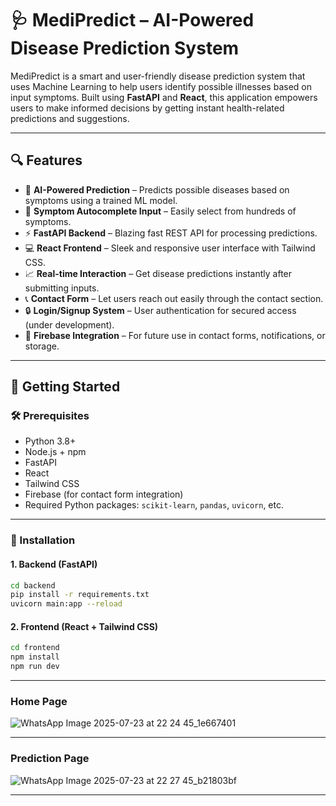 # 🩺 MediPredict – AI-Powered Disease Prediction System

MediPredict is a smart and user-friendly disease prediction system that uses Machine Learning to help users identify possible illnesses based on input symptoms. Built using **FastAPI** and **React**, this application empowers users to make informed decisions by getting instant health-related predictions and suggestions.

---

## 🔍 Features

- 🧠 **AI-Powered Prediction** – Predicts possible diseases based on symptoms using a trained ML model.
- 🎯 **Symptom Autocomplete Input** – Easily select from hundreds of symptoms.
- ⚡ **FastAPI Backend** – Blazing fast REST API for processing predictions.
- 💻 **React Frontend** – Sleek and responsive user interface with Tailwind CSS.
- 📈 **Real-time Interaction** – Get disease predictions instantly after submitting inputs.
- 📞 **Contact Form** – Let users reach out easily through the contact section.
- 🔒 **Login/Signup System** – User authentication for secured access (under development).
- 📁 **Firebase Integration** – For future use in contact forms, notifications, or storage.

---

## 🚀 Getting Started

### 🛠️ Prerequisites

- Python 3.8+
- Node.js + npm
- FastAPI
- React
- Tailwind CSS
- Firebase (for contact form integration)
- Required Python packages: `scikit-learn`, `pandas`, `uvicorn`, etc.

---

### 🔧 Installation

#### 1. Backend (FastAPI)

```bash
cd backend
pip install -r requirements.txt
uvicorn main:app --reload
```
#### 2. Frontend (React + Tailwind CSS)

```bash
cd frontend
npm install
npm run dev
```

---

### Home Page
![WhatsApp Image 2025-07-23 at 22 24 45_1e667401](https://github.com/user-attachments/assets/2d2d632e-5245-4851-85ac-8235e72a2e67)

---

### Prediction Page
![WhatsApp Image 2025-07-23 at 22 27 45_b21803bf](https://github.com/user-attachments/assets/796a977a-b6cf-46d1-b487-360c25fabc84)

---
